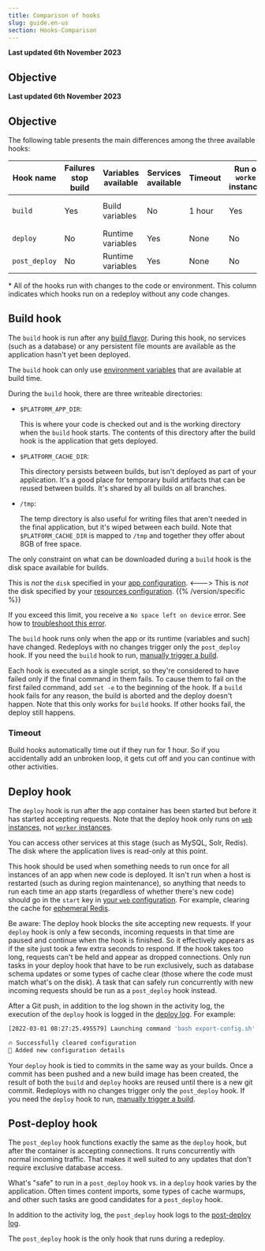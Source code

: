 ```yaml
---
title: Comparison of hooks
slug: guide.en-us
section: Hooks-Comparison
---
```


**Last updated 6th November 2023**



## Objective  

**Last updated 6th November 2023**



## Objective  

The following table presents the main differences among the three available hooks:

| Hook name     | Failures stop build | Variables available | Services available | Timeout | Run on `worker` instances | Writable directories | Blocks requests | Runs on all redeploys\* |
| ------------- | ------------------- |-------------------- | ------------------ | ------- | ------------------------- | -------------------- | --------------- | --------------- |
| `build`       | Yes                 | Build variables     | No                 | 1 hour  | Yes                       | `$PLATFORM_APP_DIR`, `$PLATFORM_CACHE_DIR`, and `/tmp` | No  | No  |
| `deploy`      | No                  | Runtime variables   | Yes                | None    | No                        | [Mounts](../app-reference.md#mounts)                   | Yes | No  |
| `post_deploy` | No                  | Runtime variables   | Yes                | None    | No                        | [Mounts](../app-reference.md#mounts)                   | No  | Yes |

\* All of the hooks run with changes to the code or environment.
This column indicates which hooks run on a redeploy without any code changes.

## Build hook

The `build` hook is run after any [build flavor](../app-reference.md#build).
During this hook, no services (such as a database) or any persistent file mounts are available
as the application hasn't yet been deployed.

The `build` hook can only use [environment variables](../../development/variables/use-variables.md#use-provided-variables)
that are available at build time.

During the `build` hook, there are three writeable directories:

- `$PLATFORM_APP_DIR`:


  This is where your code is checked out and is the working directory when the `build` hook starts.
  The contents of this directory after the build hook is the application that gets deployed.
- `$PLATFORM_CACHE_DIR`:


  This directory persists between builds, but isn't deployed as part of your application.
  It's a good place for temporary build artifacts that can be reused between builds.
  It's shared by all builds on all branches.
- `/tmp`:


  The temp directory is also useful for writing files that aren't needed in the final application,
  but it's wiped between each build.
  Note that `$PLATFORM_CACHE_DIR` is mapped to `/tmp`
  and together they offer about 8GB of free space.

The only constraint on what can be downloaded during a `build` hook is the disk space available for builds.


This is _not_ the `disk` specified in your [app configuration](../app-reference.md#top-level-properties).
<--->
This is _not_ the disk specified by your [resources configuration](../../../manage-resources).
{{% /version/specific %}}

If you exceed this limit, you receive a `No space left on device` error.
See how to [troubleshoot this error](../troubleshoot-disks.md#no-space-left-on-device).

The `build` hook runs only when the app or its runtime (variables and such) have changed.
Redeploys with no changes trigger only the `post_deploy` hook.
If you need the `build` hook to run, [manually trigger a build](../../development/troubleshoot.md#manually-trigger-builds).

Each hook is executed as a single script, so they're considered to have failed only if the final command in them fails.
To cause them to fail on the first failed command, add `set -e` to the beginning of the hook.
If a `build` hook fails for any reason, the build is aborted and the deploy doesn't happen.
Note that this only works for `build` hooks.
If other hooks fail, the deploy still happens.

### Timeout

Build hooks automatically time out if they run for 1 hour.
So if you accidentally add an unbroken loop, it gets cut off and you can continue with other activities.

## Deploy hook

The `deploy` hook is run after the app container has been started but before it has started accepting requests.
Note that the deploy hook only runs on [`web` instances](../app-reference.md#web),
not [`worker` instances](../app-reference.md#workers).

You can access other services at this stage (such as MySQL, Solr, Redis).
The disk where the application lives is read-only at this point.

This hook should be used when something needs to run once for all instances of an app when new code is deployed.
It isn't run when a host is restarted (such as during region maintenance),
so anything that needs to run each time an app starts (regardless of whether there's new code)
should go in the `start` key in [your `web` configuration](../app-reference.md#web-commands).
For example, clearing the cache for [ephemeral Redis](../../add-services/redis.md#ephemeral-redis).

Be aware: The deploy hook blocks the site accepting new requests.
If your `deploy` hook is only a few seconds,
incoming requests in that time are paused and continue when the hook is finished.
So it effectively appears as if the site just took a few extra seconds to respond.
If the hook takes too long, requests can't be held and appear as dropped connections.
Only run tasks in your deploy hook that have to be run exclusively,
such as database schema updates or some types of cache clear (those where the code must match what's on the disk).
A task that can safely run concurrently with new incoming requests should be run as a `post_deploy` hook instead.

After a Git push, in addition to the log shown in the activity log,
the execution of the `deploy` hook is logged in the [deploy log](../../increase-observability/logs/access-logs.md#container-logs).
For example:

```bash
[2022-03-01 08:27:25.495579] Launching command 'bash export-config.sh'.

🔥 Successfully cleared configuration
🚀 Added new configuration details
```

Your `deploy` hook is tied to commits in the same way as your builds.
Once a commit has been pushed and a new build image has been created,
the result of both the `build` and `deploy` hooks are reused until there is a new git commit.
Redeploys with no changes trigger only the `post_deploy` hook.
If you need the `deploy` hook to run, [manually trigger a build](../../development/troubleshoot.md#manually-trigger-builds).

## Post-deploy hook

The `post_deploy` hook functions exactly the same as the `deploy` hook,
but after the container is accepting connections.
It runs concurrently with normal incoming traffic.
That makes it well suited to any updates that don't require exclusive database access.

What's "safe" to run in a `post_deploy` hook vs. in a `deploy` hook varies by the application.
Often times content imports, some types of cache warmups, and other such tasks are good candidates for a `post_deploy` hook.

In addition to the activity log, the `post_deploy` hook logs to the [post-deploy log](../../increase-observability/logs/access-logs.md#container-logs).

The `post_deploy` hook is the only hook that runs during a redeploy.

